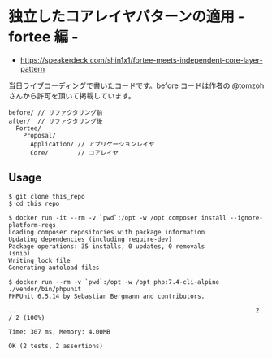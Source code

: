# 独立したコアレイヤパターンの適用 - fortee 編 -

* https://speakerdeck.com/shin1x1/fortee-meets-independent-core-layer-pattern

当日ライブコーディングで書いたコードです。before コードは作者の @tomzoh さんから許可を頂いて掲載しています。

```
before/ // リファクタリング前
after/  // リファクタリング後
  Fortee/
    Proposal/
      Application/ // アプリケーションレイヤ
      Core/        // コアレイヤ
```

## Usage

```
$ git clone this_repo
$ cd this_repo

$ docker run -it --rm -v `pwd`:/opt -w /opt composer install --ignore-platform-reqs
Loading composer repositories with package information
Updating dependencies (including require-dev)
Package operations: 35 installs, 0 updates, 0 removals
(snip)
Writing lock file
Generating autoload files

$ docker run --rm -v `pwd`:/opt -w /opt php:7.4-cli-alpine ./vendor/bin/phpunit 
PHPUnit 6.5.14 by Sebastian Bergmann and contributors.
  
..                                                                  2 / 2 (100%)
  
Time: 307 ms, Memory: 4.00MB
  
OK (2 tests, 2 assertions)
```
